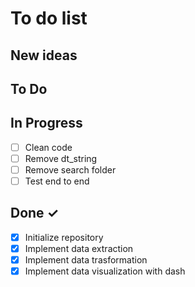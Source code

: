 # To do list 

## New ideas


## To Do


## In Progress

- [ ] Clean code
- [ ] Remove dt_string
- [ ] Remove search folder
- [ ] Test end to end

## Done ✓

- [x] Initialize repository
- [x] Implement data extraction
- [x] Implement data trasformation
- [x] Implement data visualization with dash
